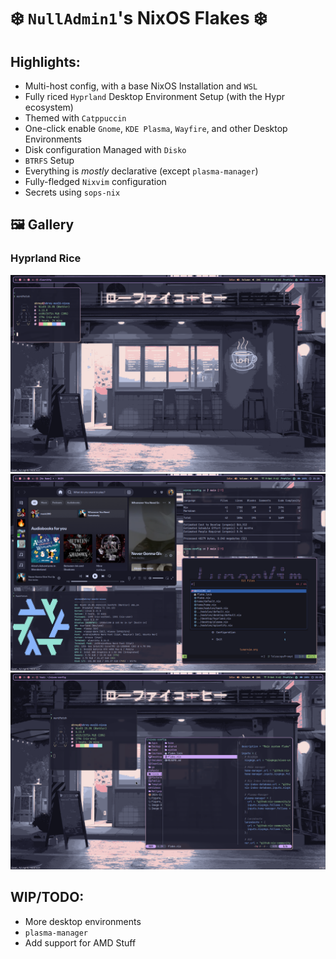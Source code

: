 # ❄️ `NullAdmin1`'s NixOS Flakes ❄️

## Highlights:
* Multi-host config, with a base NixOS Installation and `WSL`
* Fully riced `Hyprland` Desktop Environment Setup (with the Hypr ecosystem)
* Themed with `Catppuccin`
* One-click enable `Gnome`, `KDE Plasma`, `Wayfire`, and other Desktop Environments
* Disk configuration Managed with `Disko`
* `BTRFS` Setup
* Everything is *mostly* declarative (except `plasma-manager`)
* Fully-fledged `Nixvim` configuration
* Secrets using `sops-nix`


## 🖼️ Gallery
### Hyprland Rice
![A picture of the Hyprland rice with a tiny terminal running Nerdfetch](./assets/plain.png)
![A picture of the Hyprland rice with multiple themed apps running](./assets/busy.png)
![A picture of the Hyprland rice with Nerdfetch and Yazi](./assets/nerdfetch_yazi.png)

## WIP/TODO:
* More desktop environments
* `plasma-manager`
* Add support for AMD Stuff
